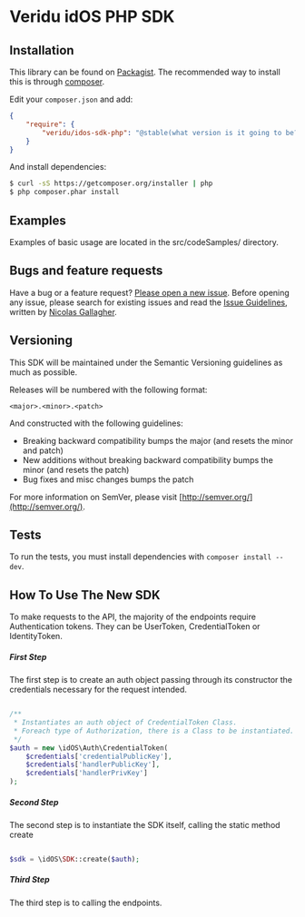 Veridu idOS PHP SDK
===================

Installation
------------
This library can be found on [Packagist](https://packagist.org/packages/veridu/veridu-php).
The recommended way to install this is through [composer](http://getcomposer.org).

Edit your `composer.json` and add:

```json
{
    "require": {
        "veridu/idos-sdk-php": "@stable(what version is it going to be?)"
    }
}
```

And install dependencies:

```bash
$ curl -sS https://getcomposer.org/installer | php
$ php composer.phar install
```

Examples
--------
Examples of basic usage are located in the src/codeSamples/ directory.

Bugs and feature requests
-------------------------
Have a bug or a feature request? [Please open a new issue](https://github.com/veridu/idos-sdk-php/issues).
Before opening any issue, please search for existing issues and read the [Issue Guidelines](https://github.com/necolas/issue-guidelines), written by [Nicolas Gallagher](https://github.com/necolas/).

Versioning
----------
This SDK will be maintained under the Semantic Versioning guidelines as much as possible.

Releases will be numbered with the following format:

`<major>.<minor>.<patch>`

And constructed with the following guidelines:

* Breaking backward compatibility bumps the major (and resets the minor and patch)
* New additions without breaking backward compatibility bumps the minor (and resets the patch)
* Bug fixes and misc changes bumps the patch

For more information on SemVer, please visit [http://semver.org/](http://semver.org/).

Tests
-----
To run the tests, you must install dependencies with `composer install --dev`.

How To Use The New SDK
----------------------

To make requests to the API, the majority of the endpoints require Authentication tokens. They can be UserToken, CredentialToken or IdentityToken.

##### First Step

The first step is to create an auth object passing through its constructor the credentials necessary for the request intended.

```php

/**
 * Instantiates an auth object of CredentialToken Class.
 * Foreach type of Authorization, there is a Class to be instantiated.
 */
$auth = new \idOS\Auth\CredentialToken(
	$credentials['credentialPublicKey'],
	$credentials['handlerPublicKey'],
	$credentials['handlerPrivKey']
);

```
##### Second Step

The second step is to instantiate the SDK itself, calling the static method create

```php

$sdk = \idOS\SDK::create($auth);

```

##### Third Step

The third step is to calling the endpoints.

